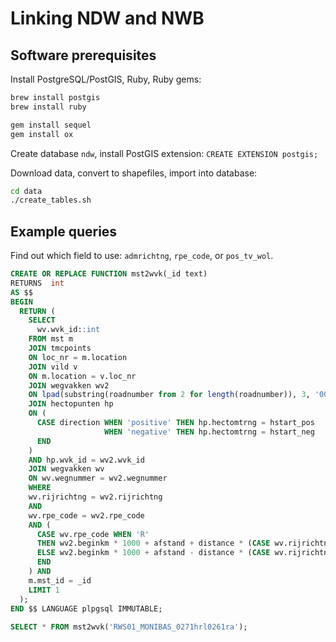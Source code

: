 # Linking NDW and NWB

## Software prerequisites

Install PostgreSQL/PostGIS, Ruby, Ruby gems:

```sh
brew install postgis
brew install ruby

gem install sequel
gem install ox
```
 
Create database `ndw`, install PostGIS extension: `CREATE EXTENSION postgis;`  

Download data, convert to shapefiles, import into database:

```sh
cd data
./create_tables.sh    
```

## Example queries

Find out which field to use: `admrichtng`, `rpe_code`, or `pos_tv_wol`.  
  
    
```sql
CREATE OR REPLACE FUNCTION mst2wvk(_id text) 
RETURNS  int
AS $$
BEGIN
  RETURN (
    SELECT 
      wv.wvk_id::int
    FROM mst m 
    JOIN tmcpoints
    ON loc_nr = m.location
    JOIN vild v
    ON m.location = v.loc_nr
    JOIN wegvakken wv2
    ON lpad(substring(roadnumber from 2 for length(roadnumber)), 3, '000') = wegnummer
    JOIN hectopunten hp
    ON (
      CASE direction WHEN 'positive' THEN hp.hectomtrng = hstart_pos
                     WHEN 'negative' THEN hp.hectomtrng = hstart_neg
      END
    ) 
    AND hp.wvk_id = wv2.wvk_id
    JOIN wegvakken wv
    ON wv.wegnummer = wv2.wegnummer
    WHERE 
    wv.rijrichtng = wv2.rijrichtng
    AND
    wv.rpe_code = wv2.rpe_code
    AND (
      CASE wv.rpe_code WHEN 'R' 
      THEN wv2.beginkm * 1000 + afstand + distance * (CASE wv.rijrichtng WHEN 'H' THEN 1 ELSE -1 END) BETWEEN wv.beginkm * 1000 AND wv.eindkm * 1000
      ELSE wv2.beginkm * 1000 + afstand - distance * (CASE wv.rijrichtng WHEN 'H' THEN 1 ELSE -1 END) BETWEEN wv.eindkm * 1000 AND wv.beginkm * 1000
      END
    ) AND        
    m.mst_id = _id
    LIMIT 1
  );
END $$ LANGUAGE plpgsql IMMUTABLE;
  
SELECT * FROM mst2wvk('RWS01_MONIBAS_0271hrl0261ra');
```


    
   

